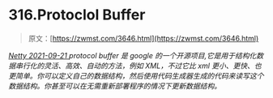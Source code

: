 <!--yml
category: 未分类
date: 0001-01-01 00:00:00
-->

# 316.Protoclol Buffer

> 原文：[https://zwmst.com/3646.html](https://zwmst.com/3646.html)

   [ *Netty* ](https://zwmst.com/netty)*[ <time datetime="2021-09-22T00:10:32+08:00"> 2021-09-21 </time> ](https://zwmst.com/3646.html)  protocol buffer 是 google 的一个开源项目,它是用于结构化数据串行化的灵活、高效、自动的方法，例如 XML，不过它比 xml 更小、更快、也更简单。你可以定义自己的数据结构，然后使用代码生成器生成的代码来读写这个数据结构。你甚至可以在无需重新部署程序的情况下更新数据结构。*